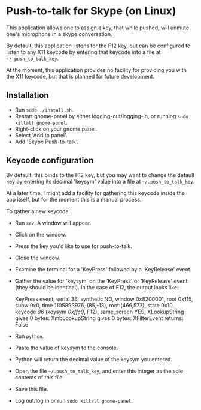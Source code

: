 # Push-to-talk for Skype (on Linux)

This application allows one to assign a key, that while pushed, will unmute one's microphone in a skype conversation.

By default, this application listens for the F12 key, but can be configured to listen
to any X11 keycode by entering that keycode into a file at ``~/.push_to_talk_key``.

At the moment, this application provides no facility for providing you with the X11 keycode, but that is planned for future development.

## Installation

 - Run ``sudo ./install.sh``.
 - Restart gnome-panel by either logging-out/logging-in, or running ``sudo killall gnome-panel``.
 - Right-click on your gnome panel.
 - Select 'Add to panel'.
 - Add 'Skype Push-to-talk'.

## Keycode configuration

By default, this binds to the F12 key, but you may want to change the default key
by entering its decimal 'keysym' value into a file at ``~/.push_to_talk_key``.

At a later time, I might add a facility for gathering this keycode inside the app
itself, but for the moment this is a manual process.

To gather a new keycode:

 - Run ``xev``.  A window will appear.
 - Click on the window.
 - Press the key you'd like to use for push-to-talk.
 - Close the window.
 - Examine the terminal for a 'KeyPress' followed by a 'KeyRelease' event.  
 - Gather the value for 'keysym' on the 'KeyPress' or 'KeyRelease' event (they should be identical).  In the case of F12, the output looks like:

    KeyPress event, serial 36, synthetic NO, window 0x8200001,
        root 0x115, subw 0x0, time 1105893976, (85,-13), root:(466,577),
        state 0x10, keycode 96 (keysym *0xffc9*, F12), same_screen YES,
        XLookupString gives 0 bytes: 
        XmbLookupString gives 0 bytes: 
        XFilterEvent returns: False

 - Run ``python``.
 - Paste the value of keysym to the console.
 - Python will return the decimal value of the keysym you entered.
 - Open the file ``~/.push_to_talk_key``, and enter this integer as the sole contents of this file.
 - Save this file.
 - Log out/log in or run ``sudo killall gnome-panel``.

